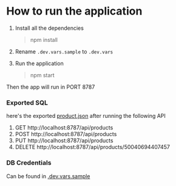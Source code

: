 # How to run the application

1. Install all the dependencies

   > npm install

2. Rename `.dev.vars.sample` to `.dev.vars`

3. Run the application
   > npm start

Then the app will run in PORT 8787

### Exported SQL

here's the exported [product.json](product.json) after running the following API

1. GET http://localhost:8787/api/products
2. POST http://localhost:8787/api/products
3. PUT http://localhost:8787/api/products
4. DELETE http://localhost:8787/api/products/50040694407457

### DB Credentials

Can be found in [.dev.vars.sample](.dev.vars.sample)
